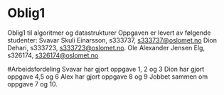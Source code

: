 # Oblig1
Oblig1 til algoritmer og datastrukturer
Oppgaven er levert av følgende studenter:
Svavar Skuli Einarsson, s333737, s333737@oslomet.no
Dion Dehari, s333723, s333723@oslomet.no.
Ole Alexander Jensen Elg, s326174, s326174@oslomet.no

#Arbeidsfordeling
Svavar har gjort oppgave 1, 2 og 3
Dion har gjort oppgave 4,5 og 6
Alex har gjort oppgave 8 og 9
Jobbet sammen om oppgave 7 og 10.
